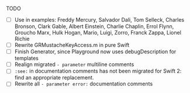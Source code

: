 TODO

- [ ] Use in examples: Freddy Mercury, Salvador Dali, Tom Selleck, Charles Bronson, Clark Gable, Albert Einstein, Charlie Chaplin, Errol Flynn, Groucho Marx, Hulk Hogan, Mario, Luigi, Zorro, Franck Zappa, Lionel Richie
- [ ] Rewrite GRMustacheKeyAccess.m in pure Swift
- [ ] Finish Generator, since Playground now uses debugDescription for templates
- [ ] Realign migrated `- parameter` multiline comments
- [ ] `:see:` in documentation comments has not been migrated for Swift 2: find an appropriate replacement.
- [ ] Rewrite all `- parameter error:` documentation comments

